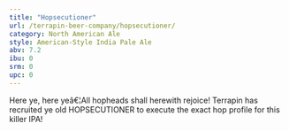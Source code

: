 ```yaml
---
title: "Hopsecutioner"
url: /terrapin-beer-company/hopsecutioner/
category: North American Ale
style: American-Style India Pale Ale
abv: 7.2
ibu: 0
srm: 0
upc: 0
---
```

Here ye, here yeâ€¦All hopheads shall herewith rejoice! Terrapin has recruited ye old HOPSECUTIONER to execute the exact hop profile for this killer IPA!
